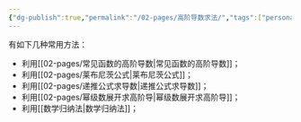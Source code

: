 ```yaml
---
{"dg-publish":true,"permalink":"/02-pages/高阶导数求法/","tags":["personal/blog","math/高等数学/导数"]}
---
```


有如下几种常用方法：
 - 利用[[02-pages/常见函数的高阶导数\|常见函数的高阶导数]]；
 - 利用[[02-pages/莱布尼茨公式\|莱布尼茨公式]]；
 - 利用[[02-pages/递推公式求导数\|递推公式求导数]]；
 - 利用[[02-pages/幂级数展开求高阶导\|幂级数展开求高阶导]]；
 - 利用[[数学归纳法\|数学归纳法]]；
